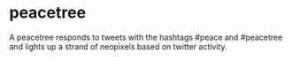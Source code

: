 # peacetree
A peacetree responds to tweets with the hashtags #peace and #peacetree and lights up a strand of neopixels based on twitter activity.
